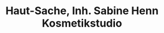 ---
title: "Haut-Sache, Inh. Sabine Henn Kosmetikstudio"
url: /berlin/haut-sache-inh-sabine-henn-kosmetikstudio/
shop: Kosmetik
---